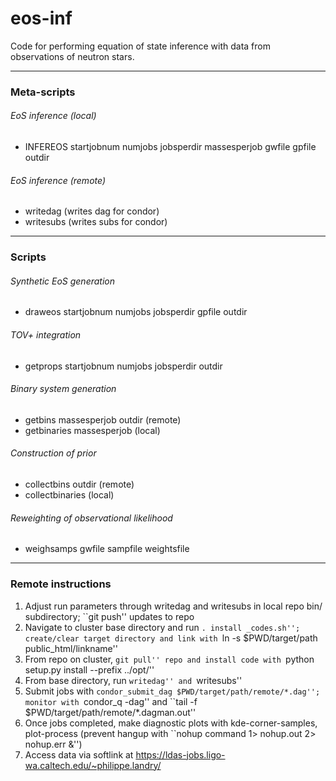 # eos-inf

Code for performing equation of state inference with data from observations of neutron stars.

---

### Meta-scripts

###### EoS inference (local)

* INFEREOS startjobnum numjobs jobsperdir massesperjob gwfile gpfile outdir

###### EoS inference (remote)

* writedag (writes dag for condor)
* writesubs (writes subs for condor)

---

### Scripts

###### Synthetic EoS generation

* draweos startjobnum numjobs jobsperdir gpfile outdir

###### TOV+ integration

* getprops startjobnum numjobs jobsperdir outdir

###### Binary system generation

* getbins massesperjob outdir (remote)
* getbinaries massesperjob (local)

###### Construction of prior

* collectbins outdir (remote)
* collectbinaries (local)

###### Reweighting of observational likelihood

* weighsamps gwfile sampfile weightsfile

---

### Remote instructions

1. Adjust run parameters through writedag and writesubs in local repo bin/ subdirectory; ``git push'' updates to repo
2. Navigate to cluster base directory and run ``. install _codes.sh''; create/clear target directory and link with ``ln -s $PWD/target/path public_html/linkname''
3. From repo on cluster, ``git pull'' repo and install code with ``python setup.py install --prefix ../opt/''
4. From base directory, run ``writedag'' and ``writesubs''
5. Submit jobs with ``condor_submit_dag $PWD/target/path/remote/*.dag''; monitor with ``condor_q -dag'' and ``tail -f $PWD/target/path/remote/*.dagman.out''
6. Once jobs completed, make diagnostic plots with kde-corner-samples, plot-process (prevent hangup with ``nohup command 1> nohup.out 2> nohup.err &'')
7. Access data via softlink at https://ldas-jobs.ligo-wa.caltech.edu/~philippe.landry/

